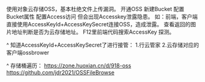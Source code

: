 使用对象云存储OSS，基本杜绝文件上传漏洞。
    开通OSS
    新建Bucket
    配置Bucket属性
    配置Access访问
但会出现Accesskey泄露隐患。
如：前端，客户端直接使用AccessKeyId+AccessKeySecret连接OSS，造成泄露。
查看返回的图片地址判断是否为云存储地址。
F12里前端代码搜索AccessKey 探测。

^
知道AccessKeyId+AccessKeySecret了进行接管：
1.行云管家
2.云存储对应的客户端ossbrower

^
存储桶遍历：
<https://zone.huoxian.cn/d/918-oss>
<https://github.com/jdr2021/OSSFileBrowse>
